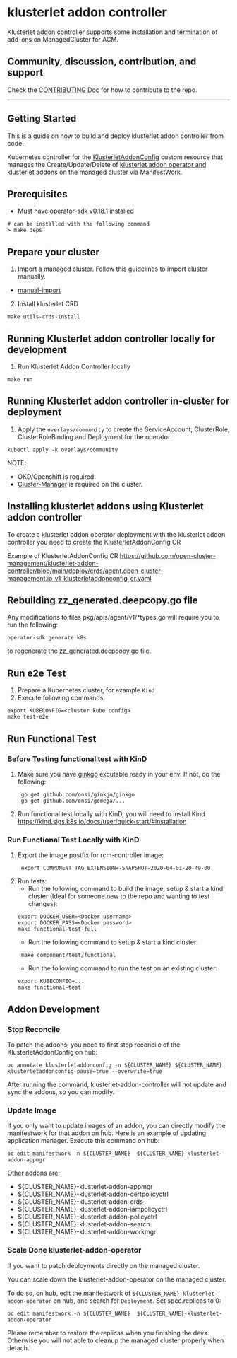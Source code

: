 [comment]: # ( Copyright Contributors to the Open Cluster Management project )

# klusterlet addon controller

Klusterlet addon controller supports some installation and termination of add-ons on ManagedCluster for ACM.

## Community, discussion, contribution, and support

Check the [CONTRIBUTING Doc](CONTRIBUTING.md) for how to contribute to the repo.

------

## Getting Started

This is a guide on how to build and deploy klusterlet addon controller from code.

Kubernetes controller for the [KlusterletAddonConfig](https://github.com/open-cluster-management/klusterlet-addon-controller/blob/main/pkg/apis/agent/v1/types.go) custom resource that manages the Create/Update/Delete of [klusterlet addon operator and klusterlet addons](https://github.com/open-cluster-management/klusterlet-addon-operator) on the managed cluster via [ManifestWork](https://github.com/open-cluster-management/api/blob/master/work/v1/types.go).

## Prerequisites

- Must have [operator-sdk](https://github.com/operator-framework/operator-sdk) v0.18.1 installed

```shell
# can be installed with the following command
> make deps
```

## Prepare your cluster 

1. Import a managed cluster. Follow this guidelines to import cluster manually.

- [manual-import](https://github.com/open-cluster-management/rcm-controller/blob/master/docs/managedcluster_manual_import.md)

2. Install klusterlet CRD

```shell
make utils-crds-install
```

## Running Klusterlet addon controller locally for development

1. Run Klusterlet Addon Controller locally

```shell
make run
```

## Running Klusterlet addon controller in-cluster for deployment

1. Apply the `overlays/community` to create the ServiceAccount, ClusterRole, ClusterRoleBinding and Deployment for the operator

```shell
kubectl apply -k overlays/community
```

NOTE: 
- OKD/Openshift is required.
- [Cluster-Manager](https://operatorhub.io/operator/cluster-manager) is required on the cluster. 

## Installing klusterlet addons using Klusterlet addon controller

To create a klusterlet addon operator deployment with the klusterlet addon controller you need to create the KlusterletAddonConfig CR

Example of KlusterletAddonConfig CR <https://github.com/open-cluster-management/klusterlet-addon-controller/blob/main/deploy/crds/agent.open-cluster-management.io_v1_klusterletaddonconfig_cr.yaml>

## Rebuilding zz_generated.deepcopy.go file
Any modifications to files pkg/apis/agent/v1/*types.go will require you to run the
following:
```
operator-sdk generate k8s
```
to regenerate the zz_generated.deepcopy.go file.

## Run e2e Test

1. Prepare a Kubernetes cluster, for example `Kind`
2. Execute following commands
```
export KUBECONFIG=<cluster kube config>
make test-e2e
```

## Run Functional Test

### Before Testing functional test with KinD

1. Make sure you have [ginkgo](https://onsi.github.io/ginkgo/) excutable ready in your env. If not, do the following:
   ```
    go get github.com/onsi/ginkgo/ginkgo
    go get github.com/onsi/gomega/...
   ```

2. Run functional test locally with KinD, you will need to install Kind https://kind.sigs.k8s.io/docs/user/quick-start/#installation

### Run Functional Test Locally with KinD

1. Export the image postfix for rcm-controller image:
   ```
    export COMPONENT_TAG_EXTENSION=-SNAPSHOT-2020-04-01-20-49-00
   ```
2. Run tests:
   - Run the following command to build the image, setup & start a kind cluster (Ideal for someone new to the repo and wanting to test changes):
    ```
    export DOCKER_USER=<Docker username>
    export DOCKER_PASS=<Docker password>
    make functional-test-full
   ```
   - Run the following command to setup & start a kind cluster:
   ```
    make component/test/functional
   ```
   - Run the following command to run the test on an existing cluster:
    ```
    export KUBECONFIG=...
    make functional-test
   ```

## Addon Development

### Stop Reconcile
To patch the addons, you need to first stop reconcile of the KlusterletAddonConfig on hub:
```
oc annotate klusterletaddonconfig -n ${CLUSTER_NAME} ${CLUSTER_NAME} klusterletaddonconfig-pause=true --overwrite=true
```
After running the command, klusterlet-addon-controller will not update and sync the addons, so you can modify.

### Update Image
If you only want to update images of an addon, you can directly modify the manifestwork for that addon on hub. 
Here is an example of updating application manager. Execute this command on hub:
```
oc edit manifestwork -n ${CLUSTER_NAME}  ${CLUSTER_NAME}-klusterlet-addon-appmgr
```

Other addons are:
- ${CLUSTER_NAME}-klusterlet-addon-appmgr           
- ${CLUSTER_NAME}-klusterlet-addon-certpolicyctrl   
- ${CLUSTER_NAME}-klusterlet-addon-crds             
- ${CLUSTER_NAME}-klusterlet-addon-iampolicyctrl            
- ${CLUSTER_NAME}-klusterlet-addon-policyctrl       
- ${CLUSTER_NAME}-klusterlet-addon-search           
- ${CLUSTER_NAME}-klusterlet-addon-workmgr     

### Scale Done klusterlet-addon-operator
If you want to patch deployments directly on the managed cluster.

You can scale down the klusterlet-addon-operator on the managed cluster.

To do so, on hub, edit the manifestwork of `${CLUSTER_NAME}-klusterlet-addon-operator` on hub, and search for `Deployment`. Set spec.replicas to 0:
```
oc edit manifestwork -n ${CLUSTER_NAME}  ${CLUSTER_NAME}-klusterlet-addon-operator
```

Please remember to restore the replicas when you finishing the devs. Otherwise you will not able to cleanup the managed cluster properly when detach.
